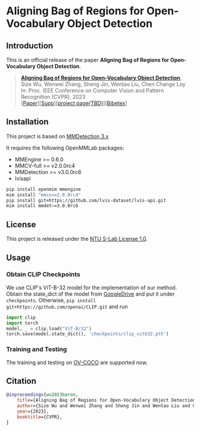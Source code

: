 # Aligning Bag of Regions for Open-Vocabulary Object Detection

[//]: # ([![PWC]&#40;https://img.shields.io/endpoint.svg?url=https://paperswithcode.com/badge/aligning-bag-of-regions-for-open-vocabulary/open-vocabulary-object-detection-on-mscoco&#41;]&#40;https://paperswithcode.com/sota/open-vocabulary-object-detection-on-mscoco?p=aligning-bag-of-regions-for-open-vocabulary&#41;)

## Introduction

This is an official release of the paper **Aligning Bag of Regions for Open-Vocabulary Object Detection**.

> [**Aligning Bag of Regions for Open-Vocabulary Object Detection**](https://arxiv.org/abs/2302.13996),            
> Size Wu, Wenwei Zhang, Sheng Jin, Wentao Liu, Chen Change Loy           
> In: Proc. IEEE Conference on Computer Vision and Pattern Recognition (CVPR), 2023           
> [[Paper](https://openaccess.thecvf.com/content/CVPR2023/papers/Wu_Aligning_Bag_of_Regions_for_Open-Vocabulary_Object_Detection_CVPR_2023_paper.pdf)][[Supp](https://openaccess.thecvf.com/content/CVPR2023/supplemental/Wu_Aligning_Bag_of_CVPR_2023_supplemental.pdf)][[project page(TBD)](https://www.mmlab-ntu.com/)][[Bibetex](https://github.com/wusize/ovdet#citation)]


## Installation

This project is based on [MMDetection 3.x](https://github.com/open-mmlab/mmdetection/tree/3.x)

It requires the following OpenMMLab packages:

- MMEngine >= 0.6.0
- MMCV-full >= v2.0.0rc4
- MMDetection >= v3.0.0rc6
- lvisapi

```bash
pip install openmim mmengine
mim install "mmcv>=2.0.0rc4"
pip install git+https://github.com/lvis-dataset/lvis-api.git
mim install mmdet>=3.0.0rc6
```

## License

This project is released under the [NTU S-Lab License 1.0](LICENSE).



## Usage
### Obtain CLIP Checkpoints
We use CLIP's ViT-B-32 model for the implementation of our method. Obtain the state_dict 
of the model from [GoogleDrive](https://drive.google.com/file/d/1ilxBhjb3JXNDar8lKRQ9GA4hTmjxADfu/view?usp=sharing) and 
put it under `checkpoints`. Otherwise, `pip install git+https://github.com/openai/CLIP.git` and
run 
```python
import clip
import torch
model, _ = clip.load("ViT-B/32")
torch.save(model.state_dict(), 'checkpoints/clip_vitb32.pth')
```

### Training and Testing

The training and testing on [OV-COCO](configs/baron/ov_coco/README.md) are supported now.


## Citation

```bibtex
@inproceedings{wu2023baron,
    title={Aligning Bag of Regions for Open-Vocabulary Object Detection},
    author={Size Wu and Wenwei Zhang and Sheng Jin and Wentao Liu and Chen Change Loy},
    year={2023},
    booktitle={CVPR},
}
```

